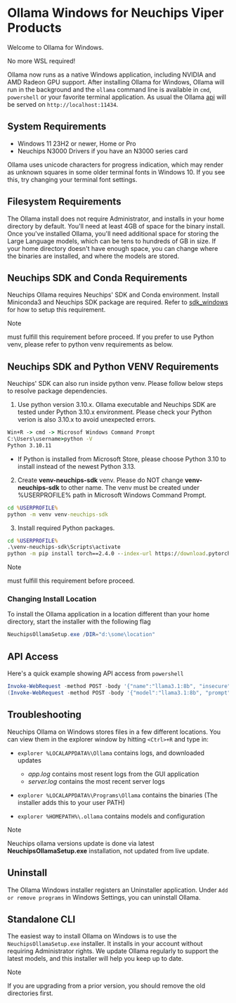 # Ollama Windows for Neuchips Viper Products

Welcome to Ollama for Windows.

No more WSL required!

Ollama now runs as a native Windows application, including NVIDIA and AMD Radeon GPU support.
After installing Ollama for Windows, Ollama will run in the background and
the `ollama` command line is available in `cmd`, `powershell` or your favorite
terminal application. As usual the Ollama [api](https://github.com/ollama/ollama/blob/main/docs/api.md) will be served on
`http://localhost:11434`.

## System Requirements

* Windows 11 23H2 or newer, Home or Pro
* Neuchips N3000 Drivers if you have an N3000 series card

Ollama uses unicode characters for progress indication, which may render as unknown squares in some older terminal fonts in Windows 10. If you see this, try changing your terminal font settings.

## Filesystem Requirements

The Ollama install does not require Administrator, and installs in your home directory by default.  You'll need at least 4GB of space for the binary install.  Once you've installed Ollama, you'll need additional space for storing the Large Language models, which can be tens to hundreds of GB in size.  If your home directory doesn't have enough space, you can change where the binaries are installed, and where the models are stored.

## Neuchips SDK and Conda Requirements

Neuchips Ollama requires Neuchips' SDK and Conda environment. Install Miniconda3 and Neuchips SDK package are required.
Refer to [sdk_windows](https://github.com/neuchips-support/neuchips-sdk/tree/main/sdk_windows) for how to setup this requirement.

> [!NOTE]
> must fulfill this requirement before proceed. If you prefer to use Python venv, please refer to python venv requirements as below.

## Neuchips SDK and Python VENV Requirements

Neuchips' SDK can also run inside python venv. Please follow below steps to resolve package dependencies.

1. Use python version 3.10.x. Ollama executable and Neuchips SDK are tested under Python 3.10.x environment.
   Please check your Python verion is also 3.10.x to avoid unexpected errors.
```bat
Win+R -> cmd -> Microsof Windows Command Prompt
C:\Users\username>python -V
Python 3.10.11
```
* If Python is installed from Microsoft Store, please choose Python 3.10 to install instead of the newest Python 3.13.

2. Create **venv-neuchips-sdk** venv. Please do NOT change **venv-neuchips-sdk** to other name. 
   The venv must be created under %USERPROFILE% path in Microsoft Windows Command Prompt.
```bat
cd %USERPROFILE%
python -m venv venv-neuchips-sdk
```
3. Install required Python packages.
```bat
cd %USERPROFILE%
.\venv-neuchips-sdk\Scripts\activate
python -m pip install torch==2.4.0 --index-url https://download.pytorch.org/whl/cpu
```

> [!NOTE]
> must fulfill this requirement before proceed.

### Changing Install Location

To install the Ollama application in a location different than your home directory, start the installer with the following flag

```powershell
NeuchipsOllamaSetup.exe /DIR="d:\some\location"
```

## API Access

Here's a quick example showing API access from `powershell`

```powershell
Invoke-WebRequest -method POST -body '{"name":"llama3.1:8b", "insecure": false}' -uri http://localhost:11434/api/pull
(Invoke-WebRequest -method POST -body '{"model":"llama3.1:8b", "prompt":"Why is the sky blue?", "stream": false}' -uri http://localhost:11434/api/generate ).Content | ConvertFrom-json
```

## Troubleshooting

Neuchips Ollama on Windows stores files in a few different locations.  You can view them in
the explorer window by hitting `<Ctrl>+R` and type in:
- `explorer %LOCALAPPDATA%\Ollama` contains logs, and downloaded updates
    - *app.log* contains most resent logs from the GUI application
    - *server.log* contains the most recent server logs

- `explorer %LOCALAPPDATA%\Programs\Ollama` contains the binaries (The installer adds this to your user PATH)
- `explorer %HOMEPATH%\.ollama` contains models and configuration
> [!NOTE]
> Neuchips ollama versions update is done via latest **NeuchipsOllamaSetup.exe** installation, not updated from live update.

## Uninstall

The Ollama Windows installer registers an Uninstaller application.  Under `Add or remove programs` in Windows Settings, you can uninstall Ollama.

## Standalone CLI

The easiest way to install Ollama on Windows is to use the `NeuchipsOllamaSetup.exe`
installer. It installs in your account without requiring Administrator rights.
We update Ollama regularly to support the latest models, and this installer will
help you keep up to date.

> [!NOTE]  
> If you are upgrading from a prior version, you should remove the old directories first.
